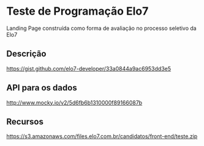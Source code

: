 # Teste de Programação Elo7
Landing Page construída como forma de avaliação no processo seletivo da Elo7

## Descrição
https://gist.github.com/elo7-developer/33a0844a9ac6953dd3e5
 
## API para os dados 
http://www.mocky.io/v2/5d6fb6b1310000f89166087b

## Recursos
https://s3.amazonaws.com/files.elo7.com.br/candidatos/front-end/teste.zip